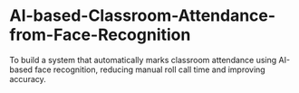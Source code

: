# AI-based-Classroom-Attendance-from-Face-Recognition
To build a system that automatically marks classroom attendance using AI-based face recognition, reducing manual roll call time and improving accuracy.
